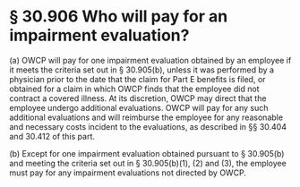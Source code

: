 # § 30.906   Who will pay for an impairment evaluation?

(a) OWCP will pay for one impairment evaluation obtained by an employee if it meets the criteria set out in § 30.905(b), unless it was performed by a physician prior to the date that the claim for Part E benefits is filed, or obtained for a claim in which OWCP finds that the employee did not contract a covered illness. At its discretion, OWCP may direct that the employee undergo additional evaluations. OWCP will pay for any such additional evaluations and will reimburse the employee for any reasonable and necessary costs incident to the evaluations, as described in §§ 30.404 and 30.412 of this part.


(b) Except for one impairment evaluation obtained pursuant to § 30.905(b) and meeting the criteria set out in § 30.905(b)(1), (2) and (3), the employee must pay for any impairment evaluations not directed by OWCP.




